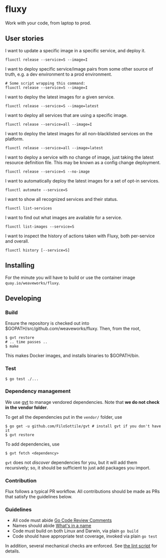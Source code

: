 # fluxy

Work with your code, from laptop to prod.

## User stories

I want to update a specific image in a specific service, and deploy it.

```
fluxctl release --service=S --image=I
```

I want to deploy specific service/image pairs from some other source of truth, e.g. a dev environment to a prod environment.

```
# Some script wrapping this command:
fluxctl release --service=S --image=I
```

I want to deploy the latest images for a given service.

```
fluxctl release --service=S --image=latest
```

I want to deploy all services that are using a specific image.

```
fluxctl release --service=all --image=I
```

I want to deploy the latest images for all non-blacklisted services on the platform.

```
fluxctl release --service=all --image=latest
```

I want to deploy a service with no change of image, just taking the latest resource definition file.
This may be known as a config change deployment.

```
fluxctl release --service=S --no-image
```

I want to automatically deploy the latest images for a set of opt-in services.

```
fluxctl automate --service=S
```

I want to show all recognized services and their status.

```
fluxctl list-services
```

I want to find out what images are available for a service.

```
fluxctl list-images --service=S
```

I want to inspect the history of actions taken with Fluxy, both per-service and overall.

```
fluxctl history [--service=S]
```

## Installing

For the minute you will have to build or use the container image
`quay.io/weaveworks/fluxy`.

## Developing

### Build

Ensure the repository is checked out into $GOPATH/src/github.com/weaveworks/fluxy.
Then, from the root,

```
$ gvt restore
# .. time passes ..
$ make
```

This makes Docker images, and installs binaries to $GOPATH/bin.

### Test

```
$ go test ./...
```

### Dependency management

We use [gvt](https://github.com/FiloSottile/gvt) to manage vendored dependencies.
Note that **we do not check in the vendor folder**.

To get all the dependencies put in the `vendor/` folder, use

```
$ go get -u github.com/FiloSottile/gvt # install gvt if you don't have it
$ gvt restore
```

To add dependencies, use

```
$ gvt fetch <dependency>
```

`gvt` does not *discover* dependencies for you, but it will add them
recursively; so, it should be sufficient to just add packages you
import.

### Contribution

Flux follows a typical PR workflow.
All contributions should be made as PRs that satisfy the guidelines below.

### Guidelines

- All code must abide [Go Code Review Comments](https://github.com/golang/go/wiki/CodeReviewComments)
- Names should abide [What's in a name](https://talks.golang.org/2014/names.slide#1)
- Code must build on both Linux and Darwin, via plain `go build`
- Code should have appropriate test coverage, invoked via plain `go test`

In addition, several mechanical checks are enforced.
See [the lint script](/lint) for details.
